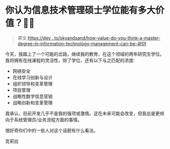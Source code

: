 # 你认为信息技术管理硕士学位能有多大价值？📒📝

> 原文:[https://dev . to/skyandsand/how-value-do-you-think-a-master-degree-in-information-technology-management-can-be-4f0f](https://dev.to/skyandsand/how-valuable-do-you-think-a-master-s-degree-in-information-technology-management-can-be-4f0f)

今天，我踏上了一个可能的岔路，继续我的教育，在这个领域的两年研究生学位。我将拥有在线课程的灵活性，除了学位，还有以下与之匹配的浓度:

*   网络安全
*   在线学习创新与设计
*   组织领导和变革管理
*   项目管理
*   战略性数字信息营销
*   战略创新和变革管理

我承认，目前开发几乎不是我的强项或激情。这在未来可能会改变，但我总是更倾向于系统管理员/业务流程方面的事情。

很好奇你们中的一些人对这个话题有什么看法。

克莉丝